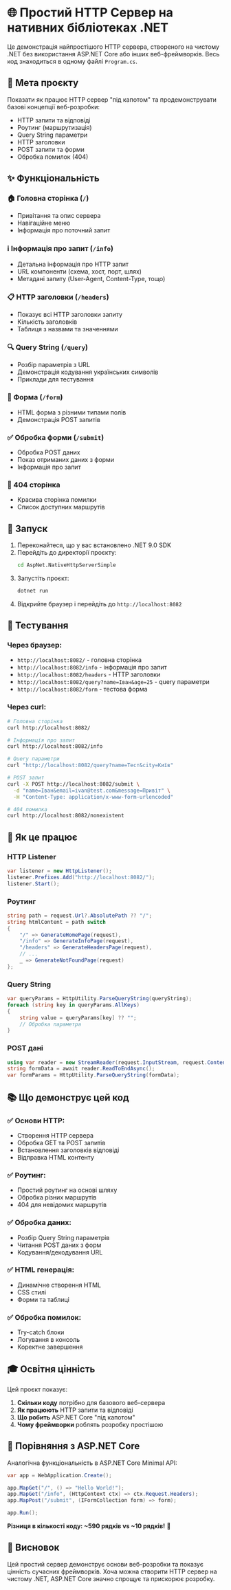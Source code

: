 # 🌐 Простий HTTP Сервер на нативних бібліотеках .NET

Це демонстрація найпростішого HTTP сервера, створеного на чистому .NET без використання ASP.NET Core або інших веб-фреймворків. Весь код знаходиться в одному файлі `Program.cs`.

## 🎯 Мета проєкту

Показати як працює HTTP сервер "під капотом" та продемонструвати базові концепції веб-розробки:
- HTTP запити та відповіді
- Роутинг (маршрутизація)
- Query String параметри
- HTTP заголовки
- POST запити та форми
- Обробка помилок (404)

## ✨ Функціональність

### 🏠 Головна сторінка (`/`)
- Привітання та опис сервера
- Навігаційне меню
- Інформація про поточний запит

### ℹ️ Інформація про запит (`/info`)
- Детальна інформація про HTTP запит
- URL компоненти (схема, хост, порт, шлях)
- Метадані запиту (User-Agent, Content-Type, тощо)

### 📋 HTTP заголовки (`/headers`)
- Показує всі HTTP заголовки запиту
- Кількість заголовків
- Таблиця з назвами та значеннями

### 🔍 Query String (`/query`)
- Розбір параметрів з URL
- Демонстрація кодування українських символів
- Приклади для тестування

### 📝 Форма (`/form`)
- HTML форма з різними типами полів
- Демонстрація POST запитів

### ✅ Обробка форми (`/submit`)
- Обробка POST даних
- Показ отриманих даних з форми
- Інформація про запит

### 🚫 404 сторінка
- Красива сторінка помилки
- Список доступних маршрутів

## 🚀 Запуск

1. Переконайтеся, що у вас встановлено .NET 9.0 SDK
2. Перейдіть до директорії проєкту:
   ```bash
   cd AspNet.NativeHttpServerSimple
   ```
3. Запустіть проєкт:
   ```bash
   dotnet run
   ```
4. Відкрийте браузер і перейдіть до `http://localhost:8082`

## 🧪 Тестування

### Через браузер:
- `http://localhost:8082/` - головна сторінка
- `http://localhost:8082/info` - інформація про запит
- `http://localhost:8082/headers` - HTTP заголовки
- `http://localhost:8082/query?name=Іван&age=25` - query параметри
- `http://localhost:8082/form` - тестова форма

### Через curl:
```bash
# Головна сторінка
curl http://localhost:8082/

# Інформація про запит
curl http://localhost:8082/info

# Query параметри
curl "http://localhost:8082/query?name=Тест&city=Київ"

# POST запит
curl -X POST http://localhost:8082/submit \
  -d "name=Іван&email=ivan@test.com&message=Привіт" \
  -H "Content-Type: application/x-www-form-urlencoded"

# 404 помилка
curl http://localhost:8082/nonexistent
```

## 🔧 Як це працює

### HTTP Listener
```csharp
var listener = new HttpListener();
listener.Prefixes.Add("http://localhost:8082/");
listener.Start();
```

### Роутинг
```csharp
string path = request.Url?.AbsolutePath ?? "/";
string htmlContent = path switch
{
    "/" => GenerateHomePage(request),
    "/info" => GenerateInfoPage(request),
    "/headers" => GenerateHeadersPage(request),
    // ...
    _ => GenerateNotFoundPage(request)
};
```

### Query String
```csharp
var queryParams = HttpUtility.ParseQueryString(queryString);
foreach (string key in queryParams.AllKeys)
{
    string value = queryParams[key] ?? "";
    // Обробка параметра
}
```

### POST дані
```csharp
using var reader = new StreamReader(request.InputStream, request.ContentEncoding ?? Encoding.UTF8);
string formData = await reader.ReadToEndAsync();
var formParams = HttpUtility.ParseQueryString(formData);
```

## 📚 Що демонструє цей код

### ✅ Основи HTTP:
- Створення HTTP сервера
- Обробка GET та POST запитів
- Встановлення заголовків відповіді
- Відправка HTML контенту

### ✅ Роутинг:
- Простий роутинг на основі шляху
- Обробка різних маршрутів
- 404 для невідомих маршрутів

### ✅ Обробка даних:
- Розбір Query String параметрів
- Читання POST даних з форм
- Кодування/декодування URL

### ✅ HTML генерація:
- Динамічне створення HTML
- CSS стилі
- Форми та таблиці

### ✅ Обробка помилок:
- Try-catch блоки
- Логування в консоль
- Коректне завершення

## 🎓 Освітня цінність

Цей проєкт показує:
1. **Скільки коду** потрібно для базового веб-сервера
2. **Як працюють** HTTP запити та відповіді
3. **Що робить** ASP.NET Core "під капотом"
4. **Чому фреймворки** роблять розробку простішою

## 🔄 Порівняння з ASP.NET Core

Аналогічна функціональність в ASP.NET Core Minimal API:

```csharp
var app = WebApplication.Create();

app.MapGet("/", () => "Hello World!");
app.MapGet("/info", (HttpContext ctx) => ctx.Request.Headers);
app.MapPost("/submit", (IFormCollection form) => form);

app.Run();
```

**Різниця в кількості коду: ~590 рядків vs ~10 рядків!** 🤯

## 🏁 Висновок

Цей простий сервер демонструє основи веб-розробки та показує цінність сучасних фреймворків. Хоча можна створити HTTP сервер на чистому .NET, ASP.NET Core значно спрощує та прискорює розробку.
